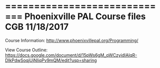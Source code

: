 =============================
Phoenixville PAL Course files
CGB 11/18/2017
=============================
Course Information:
http://www.phoenixvillepal.org/Programming/

View Course Outline: 
https://docs.google.com/document/d/15pWs6gM_qWCzyidIAIqR-DIkPdwSoqjUjNIiqPv9mQM/edit?usp=sharing 